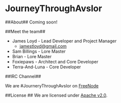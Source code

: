 JourneyThroughAvslor
====================

##About##
Coming soon!

##Meet the team##
* James Loyd - Lead Developer and Project Manager
  * jamestloyd@gmail.com
* Sam Billings - Lore Master
* Brian - Lore Master
* Foxiepaws - Architect  and Core Developer
* Terra-And-Luna - Core Developer

##IRC Channel##

We are \#JourneryThroughAvslor on [FreeNode](http://freenode.net/)

##License ##
We are licensed under [Apache v2.0](../master/LICENSE).

